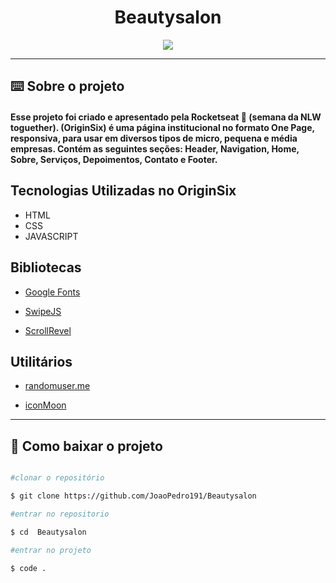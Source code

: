 <h1 align= "center">Beautysalon</h1>

<div align = "center">
    <img src = "./images/Capa.svg">
</div>

---

## ⌨️ Sobre o projeto

#### Esse projeto foi criado e apresentado pela Rocketseat 💜 (semana da NLW toguether). (OriginSix) é uma página institucional no formato One Page, responsiva, para usar em diversos tipos de micro, pequena e média empresas. Contém as seguintes seções: Header, Navigation, Home, Sobre, Serviços, Depoimentos, Contato e Footer.

## Tecnologias Utilizadas no OriginSix

- HTML
- CSS
- JAVASCRIPT

## Bibliotecas

- [Google Fonts](https://fonts.google.com/)

- [SwipeJS](https://github.com/nolimits4web/Swiper)

- [ScrollRevel](https://scrollrevealjs.org/)

## Utilitários

- [randomuser.me](https://randomuser.me/photos)

- [iconMoon](https://icomoon.io/app/#/select)

---

## 📁 Como baixar o projeto

```bash

#clonar o repositório

$ git clone https://github.com/JoaoPedro191/Beautysalon

#entrar no repositorio

$ cd  Beautysalon

#entrar no projeto

$ code .

```
